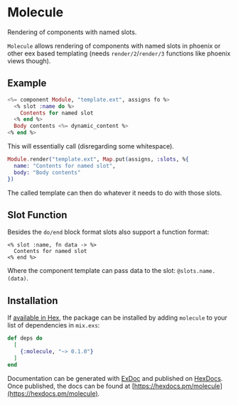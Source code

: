 # Molecule

<!-- MDOC !-->
Rendering of components with named slots.

`Molecule` allows rendering of components with named slots in phoenix or other eex based templating (needs `render/2`/`render/3` functions like phoenix views though).

## Example

```elixir
<%= component Module, "template.ext", assigns fo %>
  <% slot :name do %>
    Contents for named slot
  <% end %>
  Body contents <%= dynamic_content %>
<% end %>
```

This will essentially call (disregarding some whitespace).

```elixir
Module.render("template.ext", Map.put(assigns, :slots, %{
  name: "Contents for named slot",
  body: "Body contents"
})
```

The called template can then do whatever it needs to do with those slots.

## Slot Function

Besides the `do/end` block format slots also support a function format:

```
<% slot :name, fn data -> %>
  Contents for named slot
<% end %>
```

Where the component template can pass data to the slot: `@slots.name.(data)`.

<!-- MDOC !-->

## Installation

If [available in Hex](https://hex.pm/docs/publish), the package can be installed
by adding `molecule` to your list of dependencies in `mix.exs`:

```elixir
def deps do
  [
    {:molecule, "~> 0.1.0"}
  ]
end
```

Documentation can be generated with [ExDoc](https://github.com/elixir-lang/ex_doc)
and published on [HexDocs](https://hexdocs.pm). Once published, the docs can
be found at [https://hexdocs.pm/molecule](https://hexdocs.pm/molecule).

